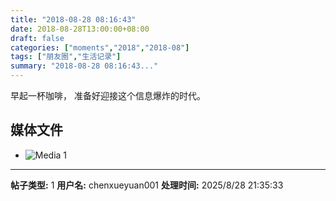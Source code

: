 ```yaml
---
title: "2018-08-28 08:16:43"
date: 2018-08-28T13:00:00+08:00
draft: false
categories: ["moments","2018","2018-08"]
tags: ["朋友圈","生活记录"]
summary: "2018-08-28 08:16:43..."
---
```


早起一杯咖啡，
准备好迎接这个信息爆炸的时代。

## 媒体文件

- ![Media 1](/Moments/photos/2018-08-28/201808280816430.jpg)

---

**帖子类型:** 1
**用户名:** chenxueyuan001
**处理时间:** 2025/8/28 21:35:33